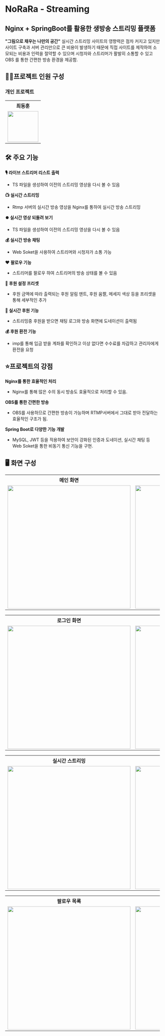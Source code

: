 # NoRaRa - Streaming

## Nginx + SpringBoot를 활용한 생방송 스트리밍 플랫폼

**"그림으로 채우는 나만의 공간"**
실시간 스트리밍 사이트의 영향력은 점차 커지고 있지만 사이트 구축과
서버 관리만으로 큰 비용이 발생하기 때문에 직접 사이트를 제작하여
소모되는 비용과 인력을 절약할 수 있으며 시청자와 스트리머가
활발히 소통할 수 있고 OBS 를 통한 간편한 방송 환경을 제공함.


## 👨‍💻프로젝트 인원 구성

### 개인 프로젝트
<table>
  <tr>
    <th>최동훈</th>
  </tr>
  <tr>
    <td><img src="https://github.com/user-attachments/assets/66037df4-f7e3-433e-92a5-17b40556ae2f" width="100"></td>
  </tr>
</table>


## 🛠 주요 기능

**🎙️ 라이브 스트리머 리스트 출력**
 - TS 파일을 생성하여 이전의 스트리밍 영상을 다시 볼 수 있음


**📺 실시간 스트리밍**
 - Rtmp 서버의 실시간 방송 영상을 Nginx를 통하여 실시간 방송 스트리밍


**⏺️ 실시간 영상 되돌려 보기**
 - TS 파일을 생성하여 이전의 스트리밍 영상을 다시 볼 수 있음


**💰 실시간 방송 채팅**
 - Web Soket을 사용하여 스트리머와 시청자가 소통 가능


**♥️ 팔로우 기능**
 - 스트리머를 팔로우 하여 스트리머의 방송 상태를 볼 수 있음


**🔧 후원 설정 프리셋**
 - 후원 금액에 따라 출력되는 후원 알림 맨트, 후원 움짤, 메세지 색상 등을 프리셋을 통해 세부적인 추가


**💸 실시간 후원 기능**
 - 스트리밍중 후원을 받으면 채팅 로그와 방송 화면에 도네이션이 출력됨


**💰 후원 환전 기능**
 - imp를 통해 입금 받을 계좌를 확인하고 이상 없다면 수수료를 차감하고 관리자에게 환전을 요청


## ⭐프로젝트의 강점

**Nginx를 통한 효율적인 처리**
  - Nginx를 통해 많은 수의 동시 방송도 효율적으로 처리할 수 있음.

**OBS를 통한 간편한 방송**
  - OBS를 사용하므로 간편한 방송이 가능하며 RTMP서버에서 그대로 받아 전달하는 효율적인 구조가 됨.

**Spring Boot로 다양한 기능 개발**
  - MySQL, JWT 등을 적용하여 보안이 강화된 인증과 도네이션, 실시간 채팅 등 Web Soket을 통한 비동기 통신 기능을 구현.


## 🖥️ 화면 구성

<table>
  <tr>
    <th>메인 화면</th>
    <th>방송 목록 </th>
  </tr>
  <tr>
    <td><img src="https://github.com/user-attachments/assets/439a9f43-14ed-4a04-bd7c-cba0e1c5b8ab" width="400"></td>
    <td><img src="https://github.com/user-attachments/assets/e2470bd1-95e7-4cd3-8201-03d1f0cd65b0" width="400"></td>
  </tr>
</table>

<table>
  <tr>
    <th>로그인 화면</th>
    <th>마이페이지</th>
  </tr>
  <tr>
    <td><img src="https://github.com/user-attachments/assets/dbc2a404-6777-481a-8cfc-a345f9060581" width="400"></td>
    <td><img src="https://github.com/user-attachments/assets/09ee5681-7180-43fc-97b9-133fab21c995" width="400"></td>
  </tr>
</table>

<table>
  <tr>
    <th>실시간 스트리밍</th>
    <th>후원 내역 확인</th>
  </tr>
  <tr>
    <td><img src="https://github.com/user-attachments/assets/4a66b905-e9f2-4f70-b288-4810bb4285ee" width="400"></td>
    <td><img src="https://github.com/user-attachments/assets/eac4c87f-afb4-4897-a725-d9262beddc84" width="400"></td>
  </tr>
</table>

<table>
  <tr>
    <th>팔로우 목록</th>
    <th>스트리머 채널</th>
  </tr>
  <tr>
    <td><img src="https://github.com/user-attachments/assets/670c28b1-ec81-4249-9c02-7015082b8b0d" width="400"></td>
    <td><img src="https://github.com/user-attachments/assets/d6fdfbab-1af5-4968-920f-404ba6b8d37f" width="400"></td>
  </tr>
</table>




